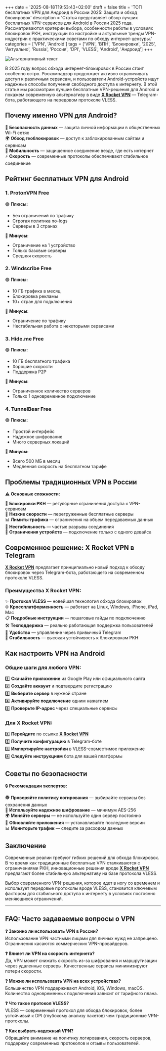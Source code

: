 +++
date = '2025-08-18T19:53:43+02:00'
draft = false
title = 'ТОП бесплатных VPN для Андроид в России 2025: Защита и обход блокировок'
description = 'Статья представляет обзор лучших бесплатных VPN-сервисов для Android в России 2025 года. Рассматриваются критерии выбора, особенности работы в условиях блокировок РКН, инструкции по настройке и актуальные тренды VPN-индустрии с практическими советами по обходу интернет-цензуры.'
categories = ['VPN', 'Android']
tags = ['VPN', 'ВПН', 'Блокировки', '2025', 'Актуально', 'Russia', 'Россия', 'DPI', 'VLESS', 'Android', 'Андроид']
+++

![Альтернативный текст](https://ladyfly-content.fra1.cdn.digitaloceanspaces.com/2C46E7F9-6F72-4A8D-9414-665F73E37D51.jpeg)

В 2025 году вопрос обхода интернет-блокировок в России стоит особенно остро. Роскомнадзор продолжает активно ограничивать доступ к различным сервисам, и пользователи Android-устройств ищут надежные способы получения свободного доступа к интернету. В этой статье мы рассмотрим лучшие бесплатные VPN-решения для Android и покажем современную альтернативу в виде **[X Rocket VPN](https://t.me/X_Rocket_VPN_bot?start=ref-b-9)** — Telegram-бота, работающего на передовом протоколе VLESS.

## Почему именно VPN для Android?

🔐 **Безопасность данных** — защита личной информации в общественных Wi-Fi сетях  
🌍 **Обход геоблокировок** — доступ к заблокированным сайтам и сервисам  
📱 **Мобильность** — защищенное соединение везде, где есть интернет  
⚡ **Скорость** — современные протоколы обеспечивают стабильное соединение

## Рейтинг бесплатных VPN для Android

### 1. ProtonVPN Free
🟢 **Плюсы:**
- Без ограничений по трафику
- Строгая политика no-logs
- Серверы в 3 странах

🔴 **Минусы:**
- Ограничение на 1 устройство
- Только базовые серверы
- Средняя скорость

### 2. Windscribe Free
🟢 **Плюсы:**
- 10 ГБ трафика в месяц
- Блокировка рекламы
- 10+ стран для подключения

🔴 **Минусы:**
- Ограничение по трафику
- Нестабильная работа с некоторыми сервисами

### 3. Hide.me Free
🟢 **Плюсы:**
- 10 ГБ бесплатного трафика
- Хорошие скорости
- Поддержка P2P

🔴 **Минусы:**
- Ограниченное количество серверов
- Только 1 одновременное подключение

### 4. TunnelBear Free
🟢 **Плюсы:**
- Простой интерфейс
- Надежное шифрование
- Много серверных локаций

🔴 **Минусы:**
- Всего 500 МБ в месяц
- Медленная скорость на бесплатном тарифе

## Проблемы традиционных VPN в России

⚠️ **Основные сложности:**

🚫 **Блокировки РКН** — регулярные ограничения доступа к VPN-сервисам  
🐌 **Низкие скорости** — перегруженные бесплатные серверы  
📊 **Лимиты трафика** — ограничения на объем передаваемых данных  
🔄 **Нестабильность** — частые разрывы соединения  
📱 **Ограничения устройств** — подключение только с одного девайса

## Современное решение: X Rocket VPN в Telegram

**[X Rocket VPN](https://t.me/X_Rocket_VPN_bot?start=ref-b-9)** предлагает принципиально новый подход к обходу блокировок через Telegram-бота, работающего на современном протоколе VLESS.

### Преимущества X Rocket VPN:

✨ **Протокол VLESS** — новейшая технология обхода блокировок  
🌐 **Кроссплатформенность** — работает на Linux, Windows, iPhone, iPad, Mac  
📋 **Подробные инструкции** — пошаговые гайды по подключению  
🛠️ **Техподдержка** — реально работающая поддержка пользователей  
📱 **Удобство** — управление через привычный Telegram  
🚀 **Стабильность** — высокая устойчивость к блокировкам РКН

## Как настроить VPN на Android

### Общие шаги для любого VPN:

1️⃣ **Скачайте приложение** из Google Play или официального сайта  
2️⃣ **Создайте аккаунт** и подтвердите регистрацию  
3️⃣ **Выберите сервер** в нужной стране  
4️⃣ **Активируйте подключение** одним нажатием  
5️⃣ **Проверьте IP-адрес** через специальные сервисы

### Для X Rocket VPN:

1️⃣ **Перейдите** по ссылке **[X Rocket VPN](https://t.me/X_Rocket_VPN_bot?start=ref-b-9)**  
2️⃣ **Получите конфигурацию** в Telegram-боте  
3️⃣ **Импортируйте настройки** в VLESS-совместимое приложение  
4️⃣ **Следуйте инструкциям** бота для вашей платформы

## Советы по безопасности

🔒 **Рекомендации экспертов:**

🕵️ **Проверяйте политику логирования** — выбирайте сервисы без сохранения данных  
🔐 **Используйте надежное шифрование** — минимум AES-256  
🌍 **Меняйте серверы** — не используйте один сервер постоянно  
🔄 **Обновляйте приложения** — устанавливайте последние версии  
📊 **Мониторьте трафик** — следите за расходом данных

## Заключение

Современные реалии требуют гибких решений для обхода блокировок. В то время как традиционные бесплатные VPN сталкиваются с ограничениями РКН, инновационные решения вроде **[X Rocket VPN](https://t.me/X_Rocket_VPN_bot?start=ref-b-9)** предлагают более стабильную альтернативу на базе протокола VLESS.

Выбор современного VPN-решения, которое идет в ногу со временем и использует передовые протоколы вроде VLESS, становится ключевым фактором для стабильного доступа к интернету в условиях постоянно меняющихся ограничений.

---

## FAQ: Часто задаваемые вопросы о VPN

**❓ Законно ли использовать VPN в России?**  
Использование VPN частными лицами для личных нужд не запрещено. Ограничения касаются коммерческих VPN-провайдеров.

**❓ Влияет ли VPN на скорость интернета?**  
Да, VPN может снижать скорость из-за шифрования и маршрутизации через удаленные серверы. Качественные сервисы минимизируют потери скорости.

**❓ Можно ли использовать VPN на всех устройствах?**  
Большинство VPN поддерживают Android, iOS, Windows, macOS. Количество одновременных подключений зависит от тарифного плана.

**❓ Что такое протокол VLESS?**  
VLESS — современный протокол для обхода блокировок, более устойчивый к DPI (глубокому анализу пакетов) чем традиционные VPN-протоколы.

**❓ Как выбрать надежный VPN?**  
Обращайте внимание на политику логирования, скорость серверов, поддержку современных протоколов и отзывы пользователей.